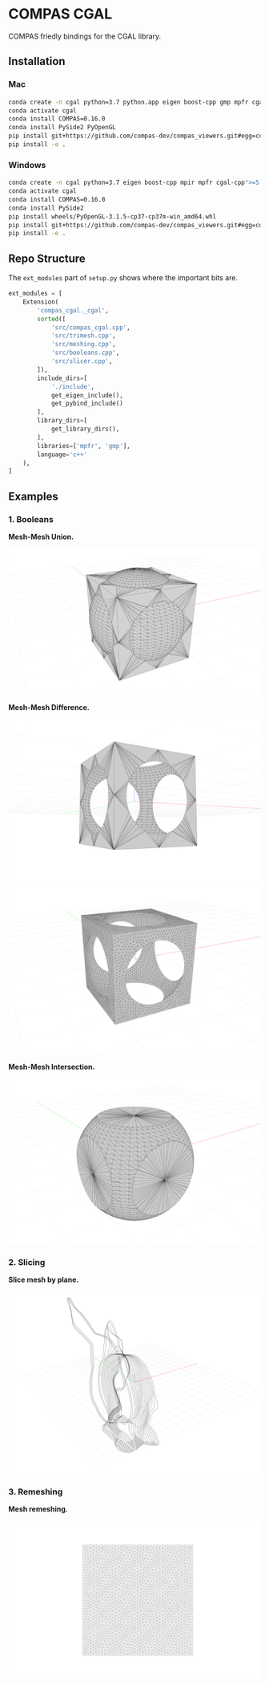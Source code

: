 # COMPAS CGAL

COMPAS friedly bindings for the CGAL library.

## Installation

### Mac

```bash
conda create -n cgal python=3.7 python.app eigen boost-cpp gmp mpfr cgal-cpp">=5.0" pybind11
conda activate cgal
conda install COMPAS=0.16.0
conda install PySide2 PyOpenGL
pip install git+https://github.com/compas-dev/compas_viewers.git#egg=compas_viewers
pip install -e .
```

### Windows

```bash
conda create -n cgal python=3.7 eigen boost-cpp mpir mpfr cgal-cpp">=5.0" pybind11
conda activate cgal
conda install COMPAS=0.16.0
conda install PySide2
pip install wheels/PyOpenGL‑3.1.5‑cp37‑cp37m‑win_amd64.whl
pip install git+https://github.com/compas-dev/compas_viewers.git#egg=compas_viewers
pip install -e .
```

## Repo Structure

The `ext_modules` part of `setup.py` shows where the important bits are.

```python
ext_modules = [
    Extension(
        'compas_cgal._cgal',
        sorted([
            'src/compas_cgal.cpp',
            'src/trimesh.cpp',
            'src/meshing.cpp',
            'src/booleans.cpp',
            'src/slicer.cpp',
        ]),
        include_dirs=[
            './include',
            get_eigen_include(),
            get_pybind_include()
        ],
        library_dirs=[
            get_library_dirs(),
        ],
        libraries=['mpfr', 'gmp'],
        language='c++'
    ),
]
```

## Examples

### 1. Booleans

**Mesh-Mesh Union.**

![images/cgal_boolean_union.png](images/cgal_boolean_union.png)

**Mesh-Mesh Difference.**

![images/cgal_boolean_difference.png](images/cgal_boolean_difference.png)
![images/cgal_boolean_difference.png](images/cgal_boolean_difference_remeshed.png)

**Mesh-Mesh Intersection.**

![images/cgal_boolean_intersection.png](images/cgal_boolean_intersection.png)

### 2. Slicing

**Slice mesh by plane.**

![images/cgal_slicer.png](images/cgal_slicer.png)

### 3. Remeshing

**Mesh remeshing.**

![images/cgal_slicer.png](images/cgal_remesh.png)
